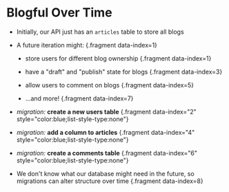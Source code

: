# Blogful Over Time

* Initially, our API just has an `articles` table to store all blogs


* A future iteration might: {.fragment data-index=1}

<div class="row">
  <div class="cell-3">
    <div class="smallest" style="padding-left:20px;">

* store users for different blog ownership {.fragment data-index=1}
* have a "draft" and "publish" state for blogs {.fragment data-index=3}
* allow users to comment on blogs {.fragment data-index=5}
* ...and more! {.fragment data-index=7}
    
    </div>
  </div>

  <div class="cell-3">
    <div class="smallest">

  * *migration:* **create a new users table** {.fragment data-index="2" style="color:blue;list-style-type:none"}
  * *migration:* **add a column to articles** {.fragment data-index="4" style="color:blue;list-style-type:none"}
  * *migration:* **create a comments table** {.fragment data-index="6" style="color:blue;list-style-type:none"}
  
    </div>
  </div>
</div>

* We don't know what our database might need in the future, so migrations can alter structure over time {.fragment data-index=8}